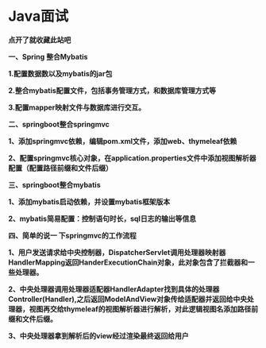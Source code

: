   # Java面试 #

**点开了就收藏此站吧**

**一、Spring 整合Mybatis**

**1.配置数据数以及mybatis的jar包**

**2.整合mybatis配置文件，包括事务管理方式，和数据库管理方式等**

**3.配置mapper映射文件与数据库进行交互。**

**二、springboot整合springmvc**

**1、添加springmvc依赖，编辑pom.xml文件，添加web、thymeleaf依赖**

**2、配置springmvc核心对象，在application.properties文件中添加视图解析器配置（配置路径前缀和文件后缀）**

**三、springboot整合mybatis**

**1、添加mybatis启动依赖，并设置mybatis框架版本**

**2、mybatis简易配置：控制语句时长，sql日志的输出等信息**

**四、简单的说一 下springmvc的工作流程**

**1、用户发送请求给中央控制器，DispatcherServlet调用处理器映射器HandlerMapping返回HanderExecutionChain对象，此对象包含了拦截器和一些处理器。**

**2、中央处理器调用处理器适配器HandlerAdapter找到具体的处理器Controller(Handler),之后返回ModelAndView对象传给适配器并返回给中央处理器，视图再交给thymeleaf的视图解析器进行解析，对此逻辑视图名添加路径前缀和文件后缀。**

**3、中央处理器拿到解析后的view经过渲染最终返回给用户**





















     

